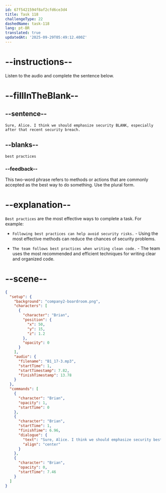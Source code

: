 ```yaml
---
id: 67f5421594f8af2cfd6ce3d4
title: Task 118
challengeType: 22
dashedName: task-118
lang: pt-BR
translated: true
updatedAt: '2025-09-29T05:49:12.400Z'
---
```


<!-- (audio) Brian: Sure, Alice. I think we should emphasize security best practices, especially after that recent security breach. -->

# --instructions--

Listen to the audio and complete the sentence below.

# --fillInTheBlank--

## --sentence--

`Sure, Alice. I think we should emphasize security BLANK, especially after that recent security breach.`

## --blanks--

`best practices`

### --feedback--

This two-word phrase refers to methods or actions that are commonly accepted as the best way to do something. Use the plural form.

# --explanation--

`Best practices` are the most effective ways to complete a task. For example:

- `Following best practices can help avoid security risks.` - Using the most effective methods can reduce the chances of security problems.

- `The team follows best practices when writing clean code.` - The team uses the most recommended and efficient techniques for writing clear and organized code.

# --scene--

```json
{
  "setup": {
    "background": "company2-boardroom.png",
    "characters": [
      {
        "character": "Brian",
        "position": {
          "x": 50,
          "y": 15,
          "z": 1.2
        },
        "opacity": 0
      }
    ],
    "audio": {
      "filename": "B1_17-3.mp3",
      "startTime": 1,
      "startTimestamp": 7.82,
      "finishTimestamp": 13.78
    }
  },
  "commands": [
    {
      "character": "Brian",
      "opacity": 1,
      "startTime": 0
    },
    {
      "character": "Brian",
      "startTime": 1,
      "finishTime": 6.96,
      "dialogue": {
        "text": "Sure, Alice. I think we should emphasize security best practices, especially after that recent security breach.",
        "align": "center"
      }
    },
    {
      "character": "Brian",
      "opacity": 0,
      "startTime": 7.46
    }
  ]
}
```
